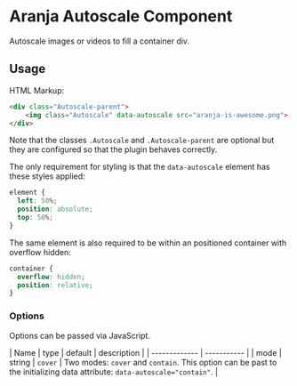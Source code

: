 # Aranja Autoscale Component

Autoscale images or videos to fill a container div.

## Usage

HTML Markup:

```html
<div class="Autoscale-parent">
    <img class="Autoscale" data-autoscale src="aranja-is-awesome.png">
</div>
```

Note that the classes `.Autoscale` and `.Autoscale-parent` are optional 
but they are configured so that the plugin behaves correctly. 

The only requirement for styling is that the `data-autoscale` element has
these styles applied:

```css
element {
  left: 50%;
  position: absolute;
  top: 50%;
}
```

The same element is also required to be within an positioned container with
overflow hidden:

```css
container {
  overflow: hidden;
  position: relative;
}
```

### Options
Options can be passed via JavaScript. 

| Name | type | default | description |
| ------------- | ----------- |
| mode | string | `cover` | Two modes: `cover` and `contain`. This option
 can be past to the initializing data attribute: `data-autoscale="contain"`. |